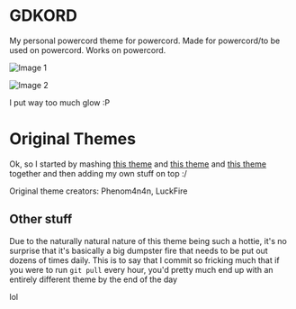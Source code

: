 # GDKORD
My personal powercord theme for powercord. Made for powercord/to be used on powercord. Works on powercord.

![Image 1](https://i.vgy.me/IIFxjj.png)

![Image 2](https://i.vgy.me/B8LEDD.png)

I put way too much glow :P

# Original Themes
Ok, so I started by mashing [this theme](https://github.com/phenom4n4n/blurple-replacer) and [this theme](https://github.com/LuckFire/amoled-cord) and [this theme](https://www.youtube.com/watch?v=a3Z7zEc7AXQ) together and then adding my own stuff on top :/

Original theme creators: Phenom4n4n, LuckFire

## Other stuff
Due to the naturally natural nature of this theme being such a hottie, it's no surprise that it's basically a big dumpster fire that needs to be put out dozens of times daily.
This is to say that I commit so fricking much that if you were to run `git pull` every hour, you'd pretty much end up with an entirely different theme by the end of the day

lol
